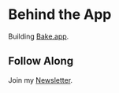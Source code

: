 # Behind the App

Building [Bake.app](https://bake.app).

## Follow Along

Join my [Newsletter](https://tinyletter.com/SourdoughDev).
